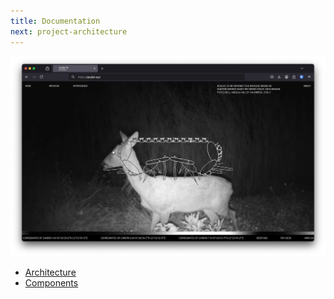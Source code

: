 ```yaml
---
title: Documentation
next: project-architecture
---
```


![wesbite](website.webp)

- [Architecture](project-architecture)
- [Components](components)